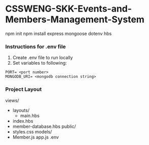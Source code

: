 # CSSWENG-SKK-Events-and-Members-Management-System

npm init npm install express mongoose dotenv hbs

### Instructions for .env file
1. Create .env file to run locally
2. Set variables to following:
```
PORT= <port number>
MONGODB_URI= <mongodb connection string>
```

### Project Layout
views/
- layouts/
  - main.hbs
- index.hbs
- member-database.hbs
public/
- styles.css
models/
- Member.js
app.js
.env
